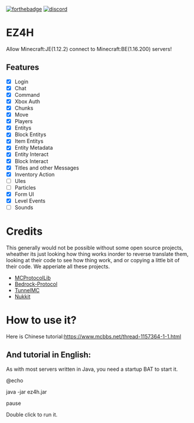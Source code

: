 [![forthebadge](https://forthebadge.com/images/badges/made-with-java.svg)](https://forthebadge.com)
[![discord](https://img.shields.io/discord/799644723328974868?style=for-the-badge)](https://discord.gg/s3H67gYe7Z)
# EZ4H
Allow Minecraft:JE(1.12.2) connect to Minecraft:BE(1.16.200) servers!  
## Features
- [x] Login  
- [x] Chat  
- [x] Command  
- [X] Xbox Auth  
- [X] Chunks  
- [X] Move  
- [X] Players  
- [X] Entitys  
- [X] Block Entitys  
- [X] Item Entitys  
- [X] Entity Metadata  
- [X] Entity Interact  
- [X] Block Interact  
- [X] Titles and other Messages  
- [X] Inventory Action  
- [ ] UIes  
- [ ] Particles  
- [X] Form UI  
- [X] Level Events  
- [ ] Sounds  

# Credits
This generally would not be possible without some open source projects, wheather its just looking how thing works inorder to reverse translate them, looking at their code to see how thing work, and or copying a little bit of their code. We apperiate all these projects.  
- [MCProtocolLib](https://github.com/Steveice10/MCProtocolLib)
- [Bedrock-Protocol](https://github.com/CloudburstMC/Protocol)
- [TunnelMC](https://github.com/THEREALWWEFAN231/TunnelMC)
- [Nukkit](https://github.com/CloudburstMC/Nukkit/)

# How to use it?
Here is Chinese tutorial:https://www.mcbbs.net/thread-1157364-1-1.html

## And tutorial in English:

As with most servers written in Java, you need a startup BAT to start it.

@echo

java -jar ez4h.jar

pause

Double click to run it.
